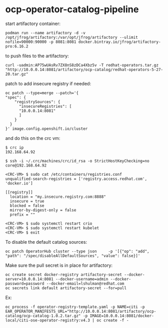# ocp-operator-catalog-pipeline

start artifactory container:
```
podman run --name artifactory -d -v /opt/jfrog/artifactory:/var/opt/jfrog/artifactory --ulimit nofile=90000:90000 -p 8081:8081 docker.bintray.io/jfrog/artifactory-pro:6.16.2
```

to push files to the artifactory:
```
curl -uadmin:AP75wUAsRv7ZX8nS8zDCa4Xbz5v -T redhat-operators.tar.gz "http://10.0.0.14:8081/artifactory/ocp-catalog/redhat-operators-5-27-20.tar.gz"
```

patch to add insecure registry if needed:
```
oc patch --type=merge --patch='{
"spec": {
    "registrySources": {
      "insecureRegistries": [
      "10.0.0.14:8081"
      ]
    }
  }
}' image.config.openshift.io/cluster
```
and do this on the crc vm:

```
$ crc ip
192.168.64.92

$ ssh -i ~/.crc/machines/crc/id_rsa -o StrictHostKeyChecking=no core@192.168.64.92

<CRC-VM> $ sudo cat /etc/containers/registries.conf 
unqualified-search-registries = ['registry.access.redhat.com', 'docker.io']

[[registry]]
  location = "my.insecure.registry.com:8888"
  insecure = true
  blocked = false
  mirror-by-digest-only = false
  prefix = ""

<CRC-VM> $ sudo systemctl restart crio
<CRC-VM> $ sudo systemctl restart kubelet
<CRC-VM> $ exit
```

To disable the default catalog sources:
```
oc patch OperatorHub cluster --type json     -p '[{"op": "add", "path": "/spec/disableAllDefaultSources", "value": false}]'
```

Make sure the pull secret is in place for artifactory:
```
oc create secret docker-registry artifactory-secret --docker-server=10.0.0.14:8081 --docker-username=admin --docker-password=password --docker-email=lshulman@redhat.com
oc secrets link default artifactory-secret --for=pull
```


Ex:
```
oc process -f operator-registry-template.yaml -p NAME=citi -p EAR_OPERATOR_MANIFESTS_URL="http://10.0.0.14:8081/artifactory/ocp-catalog/ocp-catalog-1.0.2.tar.gz" -p IMAGE=10.0.0.14:8081/docker-local/citi-ose-operator-registry:v4.3 | oc create -f -
```

